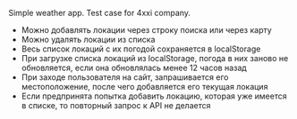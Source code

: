 Simple weather app. Test case for 4xxi company.

- Можно добавлять локации через строку поиска или через карту
- Можно удалять локации из списка
- Весь список локаций с их погодой сохраняется в localStorage
- При загрузке списка локаций из localStorage, погода в них заново не обновляется, если она обновлялась менее 12 часов назад
- При заходе пользователя на сайт, запрашивается его местоположение, после чего добавляется его текущая локация
- Если предпринята попытка добавить локацию, которая уже имеется в списке, то повторный запрос к API не делается
